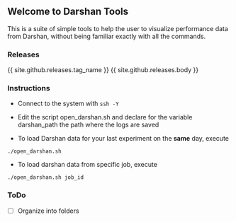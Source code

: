## Welcome to Darshan Tools

This is a suite of simple tools to help the user to visualize performance data from Darshan, without being familiar exactly with all the commands.

### Releases
{{ site.github.releases.tag_name }}
{{ site.github.releases.body }}

### Instructions

* Connect to the system with ```ssh -Y```
* Edit the script open_darshan.sh and declare for the variable darshan_path the path where the logs are saved

* To load Darshan data for your last experiment on the **same** day, execute 

```
./open_darshan.sh
```
* To load darshan data from specific job, execute 

```
./open_darshan.sh job_id
```

### ToDo

- [ ] Organize into folders

